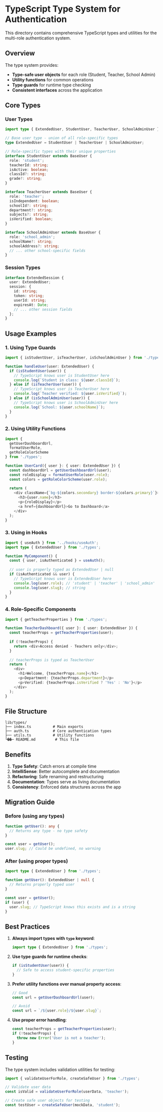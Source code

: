 # TypeScript Type System for Authentication

This directory contains comprehensive TypeScript types and utilities for the multi-role authentication system.

## Overview

The type system provides:
- **Type-safe user objects** for each role (Student, Teacher, School Admin)
- **Utility functions** for common operations
- **Type guards** for runtime type checking
- **Consistent interfaces** across the application

## Core Types

### User Types

```typescript
import type { ExtendedUser, StudentUser, TeacherUser, SchoolAdminUser } from './types';

// Base user type - union of all role-specific types
type ExtendedUser = StudentUser | TeacherUser | SchoolAdminUser;

// Role-specific types with their unique properties
interface StudentUser extends BaseUser {
  role: 'student';
  teacherId: string;
  isActive: boolean;
  classId?: string;
  grade?: string;
}

interface TeacherUser extends BaseUser {
  role: 'teacher';
  isIndependent: boolean;
  schoolId?: string;
  department?: string;
  subjects?: string;
  isVerified: boolean;
}

interface SchoolAdminUser extends BaseUser {
  role: 'school_admin';
  schoolName?: string;
  schoolAddress?: string;
  // ... other school-specific fields
}
```

### Session Types

```typescript
interface ExtendedSession {
  user: ExtendedUser;
  session: {
    id: string;
    token: string;
    userId: string;
    expiresAt: Date;
    // ... other session fields
  };
}
```

## Usage Examples

### 1. Using Type Guards

```typescript
import { isStudentUser, isTeacherUser, isSchoolAdminUser } from './types';

function handleUser(user: ExtendedUser) {
  if (isStudentUser(user)) {
    // TypeScript knows user is StudentUser here
    console.log(`Student in class: ${user.classId}`);
  } else if (isTeacherUser(user)) {
    // TypeScript knows user is TeacherUser here
    console.log(`Teacher verified: ${user.isVerified}`);
  } else if (isSchoolAdminUser(user)) {
    // TypeScript knows user is SchoolAdminUser here
    console.log(`School: ${user.schoolName}`);
  }
}
```

### 2. Using Utility Functions

```typescript
import { 
  getUserDashboardUrl, 
  formatUserRole, 
  getRoleColorScheme 
} from './types';

function UserCard({ user }: { user: ExtendedUser }) {
  const dashboardUrl = getUserDashboardUrl(user);
  const roleDisplay = formatUserRole(user.role);
  const colors = getRoleColorScheme(user.role);
  
  return (
    <div className={`bg-${colors.secondary} border-${colors.primary}`}>
      <h3>{user.name}</h3>
      <p>{roleDisplay}</p>
      <a href={dashboardUrl}>Go to Dashboard</a>
    </div>
  );
}
```

### 3. Using in Hooks

```typescript
import { useAuth } from '../hooks/useAuth';
import type { ExtendedUser } from './types';

function MyComponent() {
  const { user, isAuthenticated } = useAuth();
  
  // user is properly typed as ExtendedUser | null
  if (isAuthenticated && user) {
    // TypeScript knows user is ExtendedUser here
    console.log(user.role); // 'student' | 'teacher' | 'school_admin'
    console.log(user.slug); // string
  }
}
```

### 4. Role-Specific Components

```typescript
import { getTeacherProperties } from './types';

function TeacherDashboard({ user }: { user: ExtendedUser }) {
  const teacherProps = getTeacherProperties(user);
  
  if (!teacherProps) {
    return <div>Access denied - Teachers only</div>;
  }
  
  // teacherProps is typed as TeacherUser
  return (
    <div>
      <h1>Welcome, {teacherProps.name}</h1>
      <p>Department: {teacherProps.department}</p>
      <p>Verified: {teacherProps.isVerified ? 'Yes' : 'No'}</p>
    </div>
  );
}
```

## File Structure

```
lib/types/
├── index.ts          # Main exports
├── auth.ts           # Core authentication types
├── utils.ts          # Utility functions
└��─ README.md         # This file
```

## Benefits

1. **Type Safety**: Catch errors at compile time
2. **IntelliSense**: Better autocomplete and documentation
3. **Refactoring**: Safe renaming and restructuring
4. **Documentation**: Types serve as living documentation
5. **Consistency**: Enforced data structures across the app

## Migration Guide

### Before (using any types)
```typescript
function getUser(): any {
  // Returns any type - no type safety
}

const user = getUser();
user.slug; // Could be undefined, no warning
```

### After (using proper types)
```typescript
import type { ExtendedUser } from './types';

function getUser(): ExtendedUser | null {
  // Returns properly typed user
}

const user = getUser();
if (user) {
  user.slug; // TypeScript knows this exists and is a string
}
```

## Best Practices

1. **Always import types with `type` keyword**:
   ```typescript
   import type { ExtendedUser } from './types';
   ```

2. **Use type guards for runtime checks**:
   ```typescript
   if (isStudentUser(user)) {
     // Safe to access student-specific properties
   }
   ```

3. **Prefer utility functions over manual property access**:
   ```typescript
   // Good
   const url = getUserDashboardUrl(user);
   
   // Avoid
   const url = `/${user.role}/${user.slug}`;
   ```

4. **Use proper error handling**:
   ```typescript
   const teacherProps = getTeacherProperties(user);
   if (!teacherProps) {
     throw new Error('User is not a teacher');
   }
   ```

## Testing

The type system includes validation utilities for testing:

```typescript
import { validateUserForRole, createSafeUser } from './types';

// Validate user data
const isValid = validateUserForRole(userData, 'teacher');

// Create safe user objects for testing
const testUser = createSafeUser(mockData, 'student');
```